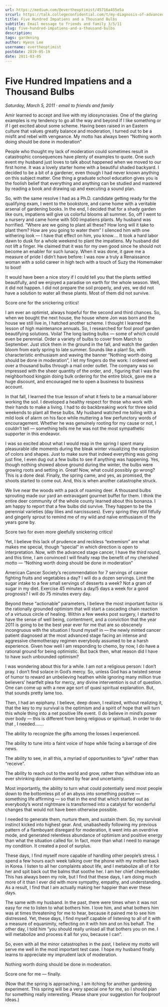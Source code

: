 ```yaml
---
url: https://medium.com/@evertheoptimist/45716a455e5a
srcurl: https://talk.collegeconfidential.com/t/my-diagnosis-of-advanced-cancer-how-to-help-my-kids/1013554/507
title: Five Hundred Impatiens and a Thousand Bulbs
subtitle: Email message to friends and family 3/5/11
slug: five-hundred-impatiens-and-a-thousand-bulbs
description: 
tags: gardening
author: Hyeon Lee
username: evertheoptimist
postdate: 2019-05-19
date: 2011-03-05
---
```


# Five Hundred Impatiens and a Thousand Bulbs

*Saturday, March 5, 2011*
&middot;
*email to friends and family*

Amir learned to accept and live with my idiosyncrasies. One of the glaring examples is my tendency to go all the way and beyond if I like something or if I get excited about some scheme. Having been raised in an Eastern culture that values greatly balance and moderation, I turned out to be a misfit and rebel with vengeance. My motto has always been “Nothing worth doing should be done in moderation”

People who thought my lack of moderation could sometimes result in catastrophic consequences have plenty of examples to quote. One such event my husband just loves to talk about happened when we moved to our first home. It was a lovely starter home with a beautiful shaded backyard. I decided to be a bit of a gardener, even though I had never known anything on this subject matter. One thing a graduate school education gives you is the foolish belief that everything and anything can be studied and mastered by reading a book and drawing up and executing a sound plan.

So, with the same resolve I had as a Ph.D. candidate getting ready for the qualifying exam, I went to the bookstore, and came home with a veritable arsenal of gardening books. In the end, I decided that for a shady garden like ours, impatiens will give us colorful blooms all summer. So, off I went to a nursery and came home with 500 impatiens plants. My husband was horrified. “Where are we going to plant all these? How long will it take to plant them? How are you going to water them” I silenced him with one withering look — I have that effect on him, you know.... It took a hard labor dawn to dusk for a whole weekend to plant the impatiens. My husband did not lift a finger. He claimed that it was for my own good since he should not become an enabler for such lunacy. When it was done, it gave me a measure of pride I didn’t have before: I was now a truly a Renaissance woman with a solid career in high tech with a touch of Suzy the Homemaker to boot!

It would have been a nice story if I could tell you that the plants settled beautifully, and we enjoyed a paradise on earth for the whole season. Well, it did not happen. I did not prepare the soil properly, and yes, we did not have a solution to water all these plants. Most of them did not survive.

Score one for the snickering critics!

I am ever an optimist, always hopeful for the second and third chances. So, when we bought the next house, the house where Jon was born and the house we still live in, I hatched another scheme. I thought I learned the lesson of high maintenance annuals. So, I researched for fool proof garden beautifying solutions. Voila! The long lasting bulbs — some of which could even be perennial. Order a variety of bulbs to cover from March to September. Just stick them in the ground in the fall, and watch the garden bloom from early spring to late summer. Sounds like a plan! So, with characteristic enthusiasm and waving the banner “Nothing worth doing should be done in moderation”, I let my fingers do the work: I ordered well over a thousand bulbs through a mail order outlet. The company was so impressed with the sheer quantity of the order, and , figuring that I was the neighborhood kingpin doing bulk ordering for the entire block, gave me a huge discount, and encouraged me to open a business to business account.

In that fall, I learned the true lesson of what it feels to be a manual laborer working the soil. I developed a healthy respect for those who work with their hands to make a living. I had to do backbreaking work for three solid weekends to plant all these bulbs. My husband watched me toiling with a mild look of alarm on his face while muttering a few perfunctory words of encouragement. Whether he was genuinely rooting for my cause or not, I couldn’t tell — something tells me he was not the most sympathetic supporter in this endeavor.

I was so excited about what I would reap in the spring I spent many pleasurable idle moments during the bleak winter visualizing the explosion of colors and shapes. Just to make sure that indeed everything was going just fine, I even dug out a few bulbs to see if anything was happening. Yes, though nothing showed above ground during the winter, the bulbs were growing roots and setting in. Great! Now, what could possibly go wrong? This is a done deal. Finally, the spring came, and yes, as promised, the shoots started to come out. And, this is when another catastrophe struck.

We live near the woods with a pack of roaming deer. A thousand bulbs sprouting made our yard an extravagant gourmet buffet for them. I think the entire deer community of the whole county learned about this bonanza. I am happy to report that a few bulbs did survive. They happen to be the perennial varieties (day lilies and narcissuses). Every spring they still fitfully and gingerly sprout to remind me of my wild and naïve enthusiasm of the years gone by.

Score two for even more gleefully snickering critics!

Yet, I believe this lack of prudence and reckless “extremism” are what makes me special, though “special” in which direction is open to interpretation. Now, with the advanced stage cancer, I have the third round, and this time, I am convinced I will finally reap the benefit of my cherished motto — “Nothing worth doing should be done in moderation”

American Cancer Society’s recommendation for 7 servings of cancer fighting fruits and vegetables a day? I will do a dozen servings. Limit the sugar intake to a few small servings of desserts a week? Not a gram of sugar in my diet. Exercise 45 minutes a day/5 days a week for a good prognosis? I will do 75 minutes every day.

Beyond these “actionable” parameters, I believe the most important factor is the rationally grounded optimism that will start a cascading chain reaction of a virtuous circle of healing. Within a few weeks post surgery, I started to have the sense of well being, contentment, and a conviction that the year 2011 is going to be the best year ever for me that are so obscenely incongruous with the situation I found myself in — the newly minted cancer patient diagnosed at the most advanced stage facing an intense and aggressive chemotherapy regimen everybody assumed to be a harsh experience. Given how well I am responding to chemo, by now, I do have a rational ground for being optimistic. But back then, what reason did I have to have such unbounded optimism?

I was wondering about this for a while. I am not a religious person: I don’t pray. I don’t find solace in God’s mercy. So, unless God has a twisted sense of humor to reward an unbelieving heathen while ignoring many million true believers’ heartfelt plea for mercy, any divine intervention is out of question. One can come up with a new age sort of quasi spiritual explanation. But, that sounds pretty lame too.

Then, I had an epiphany. I believe, deep down, I realized, without realizing it, that the key to my survival is the optimism and a spirit of hope that will turn this whole thing into a net positive life event. (I do believe in mind’s power over body — this is different from being religious or spiritual). In order to do that , I needed.......

The ability to recognize the gifts among the losses I experienced.

The ability to tune into a faint voice of hope while facing a barrage of dire news.

The ability to see, in all this, a myriad of opportunities to “give” rather than “receive”.

The ability to reach out to the world and grow, rather than withdraw into an ever shrinking domain dominated by fear and uncertainty.

Most importantly, the ability to turn what could potentially send most people down to the bottomless pit of an abyss into something positive — something life affirming — so that in the end that which started out as everybody’s worst nightmare is transformed into a catalyst for wonderful changes that would not have been otherwise possible.

I needed to generate them, nurture them, and sustain them. So, my survival instinct kicked into highest gear. And, unabashedly following my previous pattern of a flamboyant disregard for moderation, it went into an overdrive mode, and generated relentless abundance of optimism and positive energy than what the situation called for. In fact, more than what I need to manage my condition. It created a pool of surplus.

These days, I find myself more capable of handling other people’s stress. I spend a few hours each week talking over the phone with my mother back in Korea. I listen to all her complaints about life, and I metabolize all of it for her and spit back out the balms that soothe her. I am her chief cheerleader. This has always been my role, but I find that these days, I am doing much more of it than I ever did with more sympathy, empathy, and understanding. As a result, I find that I am actually making her happier than ever these days.

The same with my husband. In the past, there were times when it was not easy for me to listen to what bothers him. I love him, and what bothers him was at times threatening for me to hear, because it pained me to see him distressed. Yet, these days, I find myself capable of listening to all of it with a measure of equanimity, reflecting on it with him and on his behalf. The other day, I told him “you should really unload all that bothers you on me. I will metabolize and process it all for you, because I can”.

So, even with all the minor catastrophes in the past, I believe my motto will serve me well in the most important test case. I hope my husband finally learns to appreciate my imprudent lack of moderation.

Nothing worth doing should be done in moderation.

Score one for me — finally.

(Now that the spring is approaching, I am itching for another gardening experiment. This spring will be a very special one for me, so I should plan for something really interesting. Please share your suggestion for foolproof ideas.)
